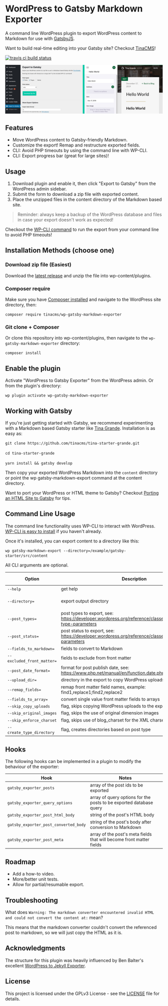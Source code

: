 # WordPress to Gatsby Markdown Exporter
A command line WordPress plugin to export WordPress content to Markdown for use with [GatsbyJS](https://www.gatsbyjs.org/).

Want to build real-time editing into your Gatsby site? Checkout [TinaCMS](https://tinacms.org/)!

[![travis ci build status](https://travis-ci.org/tinacms/wp-gatsby-markdown-exporter.svg?branch=master)](https://travis-ci.org/tinacms/wp-gatsby-markdown-exporter)

![WordPress to Gatsby Exporter and TinaCMS](docs/wp-gatsby-markdown-exporter-tina.jpg)

## Features

  - Move WordPress content to Gatsby-friendly Markdown.
  - Customize the export! Remap and restructure exported fields.
  - CLI: Avoid PHP timeouts by using the command line with WP-CLI.
  - CLI: Export progress bar (great for large sites)!

## Usage

1. Download plugin and enable it, then click "Export to Gatsby" from the WordPress admin sidebar.
2. Submit the form to download a zip file with exported content.
3. Place the unzipped files in the content directory of the Markdown based site.

> Reminder: always keep a backup of the WordPress database and files in case your export doesn't work as expected!

Checkout the [WP-CLI command](#command-line-usage) to run the export from your command line to avoid PHP timeouts!

## Installation Methods (choose one)
### Download zip file (Easiest)
Download the [latest release](https://github.com/tinacms/wp-gatsby-markdown-exporter/releases/latest/download/wp-gatsby-markdown-exporter.zip) and unzip the file into wp-content/plugins.

### Composer require
  Make sure you have [Composer installed](https://getcomposer.org/doc/00-intro.md) and navigate to the WordPress site directory, then:

    composer require tinacms/wp-gatsby-markdown-exporter

### Git clone + Composer
Or clone this repository into wp-content/plugins, then navigate to the `wp-gatsby-markdown-exporter` directory:

    composer install

## Enable the plugin
Activate "WordPress to Gatsby Exporter" from the WordPress admin.
Or from the plugin's directory:

    wp plugin activate wp-gatsby-markdown-exporter

## Working with Gatsby
  If you're just getting started with Gatsby, we recommend experimenting with a Markdown based Gatsby starter like [Tina Grande](https://github.com/tinacms/tina-starter-grande). Installation is as easy as:


    git clone https://github.com/tinacms/tina-starter-grande.git

    cd tina-starter-grande

    yarn install && gatsby develop

Then copy your exported WordPress Markdown into the `content` directory or point the wp gatsby-markdown-export command at the content directory.

  Want to port your WordPress or HTML theme to Gatsby? Checkout [Porting an HTML Site to Gatsby](https://www.gatsbyjs.org/docs/porting-an-html-site-to-gatsby/) for tips.
## Command Line Usage

The command line functionality uses WP-CLI to interact with WordPress. [WP-CLI is easy to install](https://wp-cli.org/#installing) if you haven't already.

Once it's installed, you can export content to a directory like this:

    wp gatsby-markdown-export --directory=/example/gatsby-starter/src/content

All CLI arguments are optional.

| Option | Description | Default value
|--|--|--|
|`--help`|get help
|`--directory=`|export output directory|random temp directory
|`--post_types=`|post types to export, see: https://developer.wordpress.org/reference/classes/wp_query/#post-type-parameters |page,post
|`--post_status=`|post status to export, see: https://developer.wordpress.org/reference/classes/wp_query/#status-parameters|any
|`--fields_to_markdown=`|fields to convert to Markdown|excerpt
|`--excluded_front_matter=`|fields to exclude from front matter
|`--post_date_format=`|format for post publish date, see: https://www.php.net/manual/en/function.date.php|c
|`--upload_dir=`|directory in the export to copy WordPress uploads|uploads
|`--remap_fields=`|remap front matter field names, example: find1,replace1;find2,replace2
|`--fields_to_array=`|convert single value front matter fields to arrays
|`--skip_copy_uploads`|flag, skips copying WordPress uploads to the export
|`--skip_original_images`|flag, skips the use of original dimension images
|`--skip_enforce_charset`|flag, skips use of blog_charset for the XML charset
|`--create_type_directory`|flag, creates directories based on post type

## Hooks
  The following hooks can be implemented in a plugin to modify the behaviour of the exporter:

|Hook|Notes|
|--|--|
|`gatsby_exporter_posts`|array of the post ids to be exported
|`gatsby_exporter_query_options`|array of query options for the posts to be exported database query
|`gatsby_exporter_post_html_body`|string of the post's HTML body
|`gatsby_exporter_post_converted_body`|string of the post's body after conversion to Markdown
|`gatsby_exporter_post_meta`|array of the post's meta fields that will become front matter fields

## Roadmap

 - Add a how-to video.
 - More/better unit tests.
 - Allow for partial/resumable export.

## Troubleshooting

What does `Warning: The markdown converter encountered invalid HTML and could not convert the content at:` mean?

This means that the markdown converter couldn't convert the referenced post to markdown, so we will just copy the HTML as it is.

## Acknowledgments
The structure for this plugin was heavily influenced by Ben Balter's excellent [WordPress to Jekyll Exporter](https://github.com/benbalter/wordpress-to-jekyll-exporter).

## License
This project is licensed under the GPLv3 License - see the [LICENSE](https://github.com/tinacms/wp-gatsby-markdown-exporter/blob/master/LICENSE) file for details.
